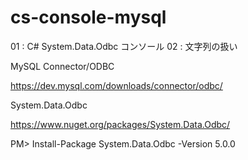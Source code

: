 # cs-console-mysql
01 : C# System.Data.Odbc コンソール
02 : 文字列の扱い

MySQL Connector/ODBC

https://dev.mysql.com/downloads/connector/odbc/

System.Data.Odbc

https://www.nuget.org/packages/System.Data.Odbc/

PM> Install-Package System.Data.Odbc -Version 5.0.0
